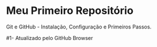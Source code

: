 Meu Primeiro Repositório
========================

Git e GitHub - Instalação, Configuração e Primeiros Passos.


#1- Atualizado pelo GitHub Browser
